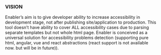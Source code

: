 ### VISION


Enabler’s aim is to give developer ability to increase accessibility in development stage, not after publishing site/application to production.
This tool doesn’t have ability to cover ALL accessibility cases due to parsing separate templates but not whole html page.
Enabler is conceived as a universal solution for accessibility problems detection (supporting pure html, angular, vue and react abstractions (react support is not available now. but will be in future)).
